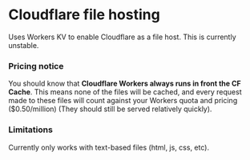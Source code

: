 # Cloudflare file hosting 

Uses Workers KV to enable Cloudflare as a file host. This is currently unstable.

### Pricing notice

You should know that **Cloudflare Workers always runs in front the CF Cache**. This means none of the files will be cached, and every request made to these files will count against your Workers quota and pricing ($0.50/million) (They should still be served relatively quickly).

### Limitations

Currently only works with text-based files (html, js, css, etc).
